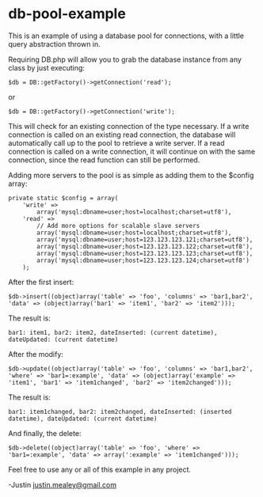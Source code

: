 db-pool-example
===============

This is an example of using a database pool for connections, with a little query abstraction thrown in.

Requiring DB.php will allow you to grab the database instance from any class by just executing:

    $db = DB::getFactory()->getConnection('read');
    
or
    
    $db = DB::getFactory()->getConnection('write');

This will check for an existing connection of the type necessary.  If a write connection is called on an 
existing read connection, the database will automatically call up to the pool to retrieve a write server.
If a read connection is called on a write connection, it will continue on with the same connection, since
the read function can still be performed.

Adding more servers to the pool is as simple as adding them to the $config array:

    private static $config = array(
        'write' =>
            array('mysql:dbname=user;host=localhost;charset=utf8'),
        'read' =>
            // Add more options for scalable slave servers
            array('mysql:dbname=user;host=localhost;charset=utf8'),
            array('mysql:dbname=user;host=123.123.123.121;charset=utf8'),
            array('mysql:dbname=user;host=123.123.123.122;charset=utf8'),
            array('mysql:dbname=user;host=123.123.123.123;charset=utf8'),
            array('mysql:dbname=user;host=123.123.123.124;charset=utf8')
        );

After the first insert:

    $db->insert((object)array('table' => 'foo', 'columns' => 'bar1,bar2', 'data' => (object)array('bar1' => 'item1', 'bar2' => 'item2')));

The result is:

    bar1: item1, bar2: item2, dateInserted: (current datetime), dateUpdated: (current datetime)
    
After the modify:

    $db->update((object)array('table' => 'foo', 'columns' => 'bar1,bar2', 'where' => 'bar1=:example', 'data' => (object)array('example' => 'item1', 'bar1' => 'item1changed', 'bar2' => 'item2changed')));

The result is:

    bar1: item1changed, bar2: item2changed, dateInserted: (inserted datetime), dateUpdated: (current datetime)
    
And finally, the delete:

    $db->delete((object)array('table' => 'foo', 'where' => 'bar1=:example', 'data' => array(':example' => 'item1changed')));
    
Feel free to use any or all of this example in any project.

-Justin
justin.mealey@gmail.com
